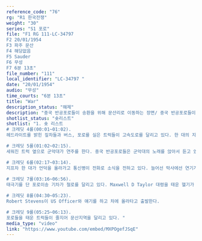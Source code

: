 ```yaml
---
reference_code: "76"
rg: "R1 한국전쟁"
weight: "30"
series: "S1 포로"
file: "F1 RG 111-LC-34797 
F2 20/01/1954
F3 파주 문산
F4 해당없음 
F5 Sauder
F6 무성
F7 6분 13초"
file_number: "111"
local_identifier: "LC-34797 "
date: "20/01/1954"
audio: "무성"
time_courts: "6분 13초"
title: "War"
description_status: "해제"
description: "중국 반공포로들이 송환을 위해 문산리로 이동하는 장면/ 중국 반공포로들이 문산지역으로 이동하고 유엔 파견단 고문관들이 헬기로 떠나는 장면"
shotlist_status: "숏리스트"
shotlist: "1. 숏 리스트
# 크레딧 4롤(00:01~01:02). 
헤드라이트를 밝힌 짚차들과 버스, 포로를 실은 트럭들이 고속도로를 달리고 있다. 한 대의 지프차와 그 뒤로 군인 한 명이 언덕을 오르고 있다.

# 크레딧 5롤(01:02~02:15).
세워진 트럭 옆으로 군악대가 연주를 한다. 중국 반공포로들은 군악대의 노래를 앉아서 듣고 있다.   

# 크레딧 6롤(02:17~03:14). 
지프차 한 대가 언덕을 올라가고 통신병이 전화로 소식을 전하고 있다. 늘어선 막사에선 연기가 피어 오르고 있다. 
 
# 크레딧 7롤(03:16~06:56). 
태극기를 단 포로이송 기차가 철로를 달리고 있다. Maxwell D Taylor 대령을 태운 헬기가 공중으로 날아간다.

# 크레딧 8롤(04:30~05:23). 
Robert Stevens이 US Officer와 얘기를 하고 차에 올라타고 출발한다.

# 크레딧 9롤(05:25~06:13). 
포로들을 태운 트럭들이 줄지어 문산지역을 달리고 있다. "
media_type: "video"
link: "https://www.youtube.com/embed/MXPOgefJSqE"
---
```

